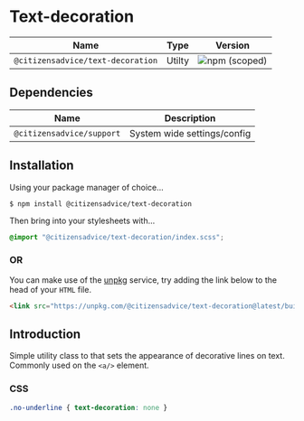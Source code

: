 # Text-decoration

| Name                              | Type   | Version                                                                           |
|-----------------------------------|--------|-----------------------------------------------------------------------------------|
| `@citizensadvice/text-decoration` | Utilty | ![npm (scoped)](https://img.shields.io/npm/v/@citizensadvice/text-decoration.svg) |

## Dependencies

| Name                      | Description                 |
|---------------------------|-----------------------------|
| `@citizensadvice/support` | System wide settings/config |

## Installation

Using your package manager of choice...

```shell
$ npm install @citizensadvice/text-decoration
```

Then bring into your stylesheets with...

```scss
@import "@citizensadvice/text-decoration/index.scss";
```

### OR

You can make use of the [unpkg](https://unpkg.com) service, try adding the link below to the head of your `HTML` file.

```html
<link src="https://unpkg.com/@citizensadvice/text-decoration@latest/build/text-decoration.css" />
```

## Introduction

Simple utility class to that sets the appearance of decorative lines on text. Commonly used on the `<a/>` element.

### CSS

```css
.no-underline { text-decoration: none }
```